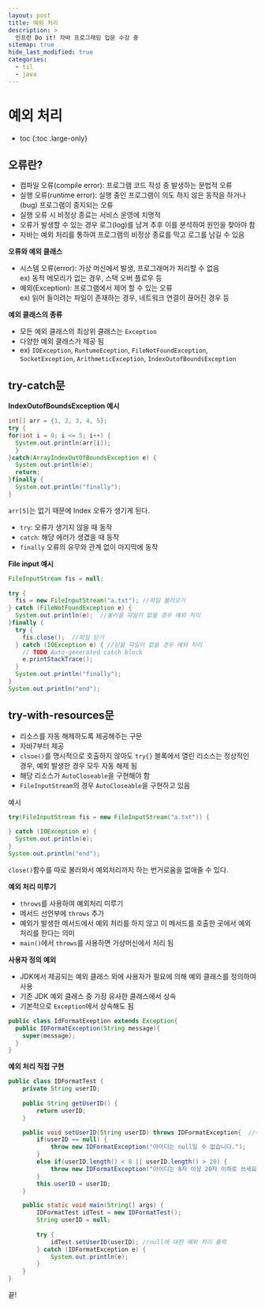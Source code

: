 ```yaml
---
layout: post
title: 예외 처리
description: >
  인프런 Do it! 자바 프로그래밍 입문 수강 중
sitemap: true
hide_last_modified: true
categories:
  - til
  - java
---
```


# 예외 처리

* toc
{:toc .large-only}

## 오류란?
- 컴파일 오류(compile error): 프로그램 코드 작성 중 발생하는 문법적 오류
- 실행 오류(runtime error): 실행 중인 프로그램이 의도 하지 않은 동작을 하거나(bug) 프로그램이 중지되는 오류
- 실행 오류 시 비정상 종료는 서비스 운영에 치명적
- 오류가 발생할 수 있는 경우 로그(log)를 남겨 추후 이를 분석하여 원인을 찾아야 함
- 자바는 예외 처리를 통하여 프로그램의 비정상 종료를 막고 로그를 남길 수 있음

__오류와 예외 클래스__
- 시스템 오류(error): 가상 머신에서 발생, 프로그래머가 처리할 수 없음  
ex) 동적 메모리가 없는 경우, 스택 오버 플로우 등
- 예외(Exception): 프로그램에서 제어 할 수 있는 오류  
ex) 읽어 들이려는 파일이 존재하는 경우, 네트워크 연결이 끊어진 경우 등

__예외 클래스의 종류__
- 모든 예외 클래스의 최상위 클래스는 `Exception`
- 다양한 예외 클래스가 제공 됨
- ex) `IOException`, `RuntumeEception`, `FileNotFoundException`, `SocketException`, `ArithmeticException`, `IndexOutofBoundsException`

## try-catch문

__IndexOutofBoundsException 예시__

```java
int[] arr = {1, 2, 3, 4, 5};
try {
for(int i = 0; i <= 5; i++) {
  System.out.println(arr[i]);
  }
}catch(ArrayIndexOutOfBoundsException e) {
  System.out.println(e);
  return;
}finally {
  System.out.println("finally");
}
```
`arr[5]`는 없기 때문에 Index 오류가 생기게 된다.
- `try`: 오류가 생기지 않을 때 동작
- `catch`: 해당 에러가 생겼을 때 동작
- `finally` 오류의 유무와 관계 없이 마지막에 동작 

__File input 예시__

```java
FileInputStream fis = null;
		
try {
  fis = new FileInputStream("a.txt"); //파일 불러오기
} catch (FileNotFoundException e) {
  System.out.println(e);  //불러올 파일이 없을 경우 예외 처리
}finally {
  try {
    fis.close();  //파일 닫기
  } catch (IOException e) { //닫을 파일이 없을 경우 예외 처리
    // TODO Auto-generated catch block
    e.printStackTrace();
  }
  System.out.println("finally");
}
System.out.println("end");
```

## try-with-resources문
- 리소스를 자동 해제하도록 제공해주는 구문
- 자바7부터 제공
- `clsoe()`를 명시적으로 호출하지 않아도 `try{}` 블록에서 열린 리소스는 정상적인 경우, 예외 발생한 경우 모두 자동 해제 됨
- 해당 리소스가 `AutoCloseable`을 구현해야 함
- `FileInputStream`의 경우 `AutoCloseable`을 구현하고 있음

예시
```java
try(FileInputStream fis = new FileInputStream("a.txt")) {
			
} catch (IOException e) {
  System.out.println(e);
}
System.out.println("end");
```
`close()`함수를 따로 불러와서 예외처리까지 하는 번거로움을 없애줄 수 있다.

__예외 처리 미루기__
- `throws`를 사용하여 예외처리 미루기
- 메서드 선언부에 `throws` 추가
- 예외가 발생한 메서드에서 예외 처리를 하지 않고 이 메서드를 호출한 곳에서 예외 처리를 한다는 의미
- `main()`에서 `throws`를 사용하면 가상머신에서 처리 됨

__사용자 정의 예외__
- JDK에서 제공되는 예외 클래스 외에 사용자가 필요에 의해 예외 클래스를 정의하여 사용
- 기존 JDK 예외 클래스 중 가장 유사한 클래스에서 상속
- 기본적으로 `Exception`에서 상속해도 됨

```java
public class IdFormatExeption extends Exception{
  public IDFormatException(String message){
    super(message);
  }
}
```
__예외 처리 직접 구현__
```java
public class IDFormatTest {
	private String userID;
	
	public String getUserID() {
		return userID;
	}

	public void setUserID(String userID) throws IDFormatException{  //예외 처리 정의
		if(userID == null) {
			throw new IDFormatException("아이디는 null일 수 없습니다.");
		}
		else if(userID.length() < 8 || userID.length() > 20) {
			throw new IDFormatException("아이디는 8자 이상 20자 이하로 쓰세요.");
		}
		this.userID = userID;
	}

	public static void main(String[] args) {
		IDFormatTest idTest = new IDFormatTest();
		String userID = null;
		
		try {
			idTest.setUserID(userID); //null에 대한 예외 처리 출력
		} catch (IDFormatException e) {
			System.out.println(e);
		}
	}
}
```

끝!